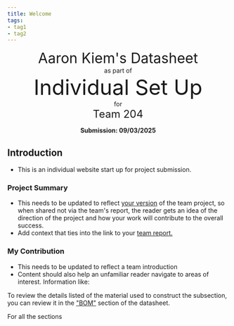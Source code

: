 ```yaml
---
title: Welcome
tags:
- tag1
- tag2
---
```

<center>
<font size= "6">Aaron Kiem's Datasheet</font><br>
as part of<br>
<font size= "8"> Individual Set Up</font><br>
for<br>
<font size= "5"> Team 204 </font><br>

**Submission: 09/03/2025**
</center>

## Introduction

* This is an individual website start up for project submission.

### Project Summary

* This needs to be updated to reflect <ins>your version</ins> of the team project, so when shared not via the team's report, the reader gets an idea of the direction of the project and how your work will contribute to the overall success.
* Add context that ties into the link to your [team report.](https://embedded-systems-design.github.io/EGR304TeamTemplate/)


### My Contribution

* This needs to be updated to reflect a team introduction
* Content should also help an unfamiliar reader navigate to areas of interest. Information like:

To review the details listed of the material used to construct the subsection, you can review it in the ["BOM"](https://embedded-systems-design.github.io/EGR304DataSheetTemplate/03-BOM/BOM/) section of the datasheet.

For all the sections
